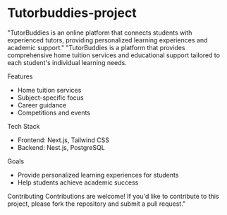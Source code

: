 # Tutorbuddies-project
"TutorBuddies is an online platform that connects students with experienced tutors, providing personalized learning experiences and academic support."
"TutorBuddies is a platform that provides comprehensive home tuition services and educational support tailored to each student's individual learning needs.

Features
- Home tuition services
- Subject-specific focus
- Career guidance
- Competitions and events

Tech Stack
- Frontend: Next.js, Tailwind CSS
- Backend: Nest.js, PostgreSQL

Goals
- Provide personalized learning experiences for students
- Help students achieve academic success

Contributing
Contributions are welcome! If you'd like to contribute to this project, please fork the repository and submit a pull request."

